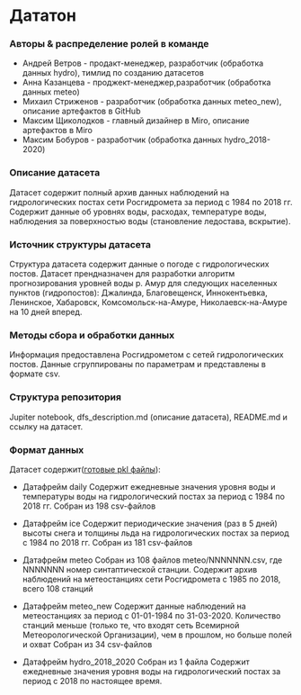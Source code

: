 # Дататон

### Авторы & распределение ролей в команде
- Андрей Ветров - продакт-менеджер, разработчик (обработка данных hydro), тимлид по созданию датасетов
- Анна Казанцева - проджект-менеджер,разработчик (обработка данных meteo)
- Михаил Стриженов - разработчик (обработка данных meteo_new), описание артефактов в GitHub
- Максим Щиколодков - главный дизайнер в Miro, описание артефактов в Miro
- Максим Бобуров - разработчик (обработка данных hydro_2018-2020)

### Описание датасета
Датасет содержит полный архив данных наблюдений на гидрологических постах сети Росгидромета за период с 1984 по 2018 гг. Содержит данные об уровнях воды, расходах, температуре воды, наблюдения за поверхностью воды (становление ледостава, вскрытие).

### Источник структуры датасета
Структура датасета содержит данные о погоде с гидрологических постов. Датасет прендназначен для разработки алгоритм прогнозирования уровней воды р. Амур для следующих населенных пунктов (гидропостов): Джалинда, Благовещенск, Иннокентьевка, Ленинское, Хабаровск, Комсомольск-на-Амуре, Николаевск-на-Амуре на 10 дней вперед.

### Методы сбора и обработки данных
Информация предоставлена Росгидрометом с сетей гидрологических постов. Данные сгруппированы по параметрам и представлены в формате csv.

### Структура репозитория
Jupiter notebook, dfs_description.md (описание датасета), README.md и ссылку на датасет.

### Формат данных
Датасет содержит([готовые pkl файлы](https://yadi.sk/d/EdII7HlS_Hy15Q)): 
- Датафрейм daily
Содержит ежедневные значения уровня воды и температуры воды на гидрологический постах за период с 1984 по 2018 гг.
Cобран из 198 csv-файлов

- Датафрейм ice
Содержит периодические значения (раз в 5 дней) высоты снега и толщины льда на гидрологических постах за период с 1984 по 2018 гг.
Cобран из 181 csv-файлов

- Датафрейм meteo
Cобран из 108 файлов meteo/NNNNNNN.csv, где NNNNNNN номер синтаптической станции. Cодержит архив наблюдений на метеостанциях сети Росгидромета с 1985 по 2018, всего 108 станций

- Датафрейм meteo_new
Содержит данные наблюдений на метеостанциях за период с 01-01-1984 по 31-03-2020. Количество станций меньше (только те, что входят сеть Всемирной Метеорологической Организации), чем в прошлом, но больше полей и охват Cобран из 34 csv-файлов

- Датафрейм hydro_2018_2020
Cобран из 1 файла Содержит ежедневные значения уровня воды на гидрологический постах за период с 2018 по настоящее время.
